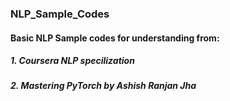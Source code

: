 ### NLP_Sample_Codes

#### Basic NLP Sample codes for understanding from:
##### 1. Coursera NLP specilization 
##### 2. Mastering PyTorch by Ashish Ranjan Jha


